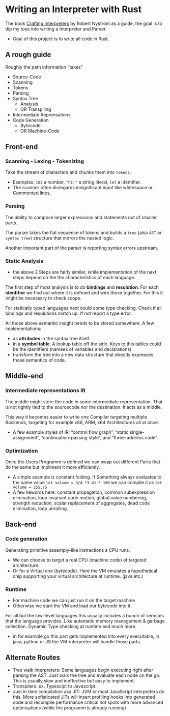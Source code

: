 # Writing an Interpreter with Rust
The book [Crafting Interpreters](https://craftinginterpreters.com/contents.html) by Robert Nystrom as a guide, the goal is to dip my toes into writing a Interpreter and Parser.
- Goal of this project is to write all code in Rust.


## A rough guide
Roughly the path information "takes"
- Source-Code
- Scanning
- Tokens
- Parsing
- Syntax Tree
    - Analysis
    - OR Transpiling
- Intermediate Reprensations
- Code Generation
    - Bytecode
    - OR Machine-Code

## Front-end
### Scanning - Lexing - Tokenizing
Take the stream of characters and chunks them into `tokens`.
- Examples: `103` a number, `"hi!"` a string literal, `let` a identifier.
- The scanner often disregards insignificant input like whitespace or Commented lines.

### Parsing
The ability to compose larger expressions and statements out of smaller parts.

The parser takes the flat sequence of tokens and builds a `tree` (also `AST` or `syntax tree`) structure that mirrors the nested logic.

Another important part of the parser is reporting syntax errors upstream.

### Static Analysis
- the above 2 Steps are fairly similar, while implementation of the next steps depend on the the characteristics of each language.

The first step of most analysis is to do **bindings** and **resolution**.
For each **identifier** we find out where it is defined and wire those together. For this it might be necessary to check scope.

For statically typed languages next could come type checking. Check if all bindings and resulutions match up. If not report a type error.

All those above semantic insight needs to be stored somewhere. A few implementations:
- as **attributes** in the syntax tree itself.
- in a **symbol table**. A lookup table off the side. Keys to this tables could be the identifiers (namees of variables and declarations)
- transform the tree into a new data structure that directly expresses those semantics of code.

## Middle-end
### Intermediate representations IR
The middle might store the code in some intermediate representation. That is not tightly tied to the sourcecode nor the destination. It acts as a middle.

This way it becomes easier to write one Compiler targeting multiple Backends, targeting for example x86, ARM, x64 Architectures all at once.

- A few example styles of IR: “control flow graph”, “static single-assignment”, “continuation-passing style”, and “three-address code”.

### Optimization
Once the Users Programm is defined we can swap out different Parts that do the same but impliment it more efficiently.

- A simple example is constant folding. If Something always evaluates to the same value `let volume = 3/4 *3.41 * 100` we can compile it as `let volume = 255.75`
- A few kewords here: constant propagation, common subexpression elimination, loop invariant code motion, global value numbering, strength reduction, scalar replacement of aggregates, dead code elimination, loop unrolling.

## Back-end

### Code generation
Generating primitive assemply-like instractions a CPU runs.
- We can choose to target a real CPU (machine code) of targeted architecture.
- Or for a Virtual one (bytecode). Here the VM emulates a hypothetical chip supporting your virtual architecture at runtime. (java etc.)

### Runtime
- For machine code we can just run it on the target machine
- Otherwise we start the VM and load our bytecode into it.

For all but the low-level languages this usually includes a bunch of services that the language provides. Like automatic memory management & garbage collection. Dynamic Type checking at runtime and much more.
- in for example go this part gets implemented into every executable, in java, python or JS the VM-interpreter will handle those parts.

## Alternate Routes
- Tree walk interpreters: Some languages begin executing right after parsing the AST. Just walk the tree and evaluate each node on the go. This is usually slow and ineffective but easy to implement.
- Transpilers: ex. Typescipt to Javascript.
- Just in time compilation aka JIT: JVM or most JavaScript interpreters do this. More sofisticated JITs will insert profiling hooks into generated code and recompile performance critical hot spots with more advanced optimisations (while the programm is already running)


